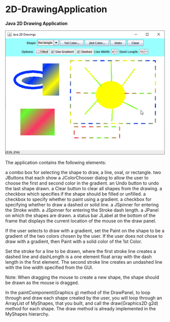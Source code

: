# 2D-DrawingApplication
**Java 2D Drawing Application**

![Java2DDrawingApplication](https://github.com/zbl5332/2D-DrawingApplication/blob/6751296408f74e966d5bf0f843bec828309ab6ac/Java2DDrawingApplication.png)

The application contains the following elements:

 a combo box for selecting the shape to draw, a line, oval, or rectangle.
 two JButtons that each show a JColorChooser dialog to allow the user to choose the first and second color in the gradient.
 an Undo button to undo the last shape drawn.
 a Clear button to clear all shapes from the drawing.
 a checkbox which specifies if the shape should be filled or unfilled.
 a checkbox to specify whether to paint using a gradient.
 a checkbox for specifying whether to draw a dashed or solid line.
 a JSpinner for entering the Stroke width.
 a JSpinner for entering the Stroke dash length.
 a JPanel on which the shapes are drawn.
 a status bar JLabel at the bottom of the frame that displays the current location of the mouse on the draw panel.

 
If the user selects to draw with a gradient, set the Paint on the shape to be a gradient of the two colors chosen by the user. If the user does not chose to draw with a gradient, then Paint with a solid color of the 1st Color. 

Set the stroke for a line to be drawn, where the first stroke line creates a dashed line and dashLength is a one element float array with the dash length in the first element. The second stroke line creates an undashed line with the line width specified from the GUI.

Note: When dragging the mouse to create a new shape, the shape should be drawn as the mouse is dragged.

In the paintComponent(Graphics g) method of the DrawPanel, to loop through and draw each shape created by the user, you will loop through an ArrayList of MyShapes, that you built, and call the draw(Graphics2D g2d) method for each shape. The draw method is already implemented in the MyShapes hierarchy.

